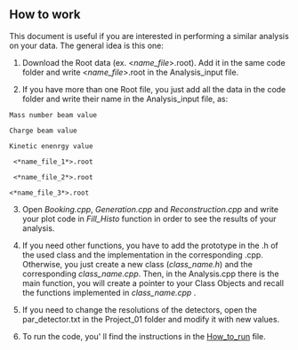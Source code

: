 **How to work**
------------------------
This document is useful if you are interested in performing a similar analysis on your data. The general idea is this one:

1. Download the Root data (ex. <*name_file*>.root). Add it in the same code folder and write <*name_file*>.root in the Analysis_input file.

2. If you have more than one Root file, you just add all the data in the code folder and write their name in the Analysis_input file, as: 

`Mass number beam value`

`Charge beam value`

`Kinetic enenrgy value`

` <*name_file_1*>.root`

` <*name_file_2*>.root`

`<*name_file_3*>.root `

3. Open *Booking.cpp*, *Generation.cpp* and *Reconstruction.cpp* and write your plot code in *Fill_Histo* function in order to see the results of your analysis. 

4. If you need other functions, you have to add the prototype in the .h of the used class and the implementation in the corresponding .cpp. Otherwise, you just create a new class (*class_name.h*) and the corresponding *class_name.cpp*. Then, in the Analysis.cpp there is the main function, you will create a pointer to your Class Objects and recall the functions implemented in *class_name.cpp* .

5. If you need to change the resolutions of the detectors, open the par_detector.txt in the Project_01 folder and modify it with new values.

6. To run the code, you' ll find the instructions in the [How_to_run](https://github.com/rotolanna/Software_and_Computing_Project/blob/master/how_to_guides/How_to_run.md) file.



